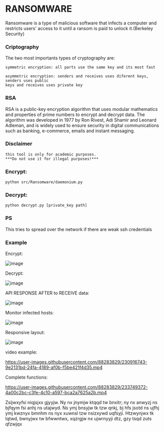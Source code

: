 # RANSOMWARE

Ransomware is a type of malicious software that infects a computer and restricts users' access to it until a
ransom is paid to unlock it.(Berkeley Security)

### Criptography

The two most importants types of cryptography are:

    symmetric encryption: all parts use the same key and its most fast

    asymmetric encryption: senders and receives uses diferent keys, senders uses public
    keys and receives uses private key


### RSA

RSA is a public-key encryption algorithm that uses modular mathematics and
properties of prime numbers to encrypt and decrypt data. The algorithm was developed in 1977 by Ron Rivest, Adi Shamir
and Leonard Adleman, and is widely used to ensure security in digital communications such as banking, e-commerce,
emails and instant messaging.

### Disclaimer

    this tool is only for academic purposes.
    ***Do not use it for illegal purposes!***


### Encrypt:

    python src/Ransomware/daemonium.py 

### Decrypt:

    python decrypt.py [private_key path]
    
    
### PS

This tries to spread over the network if there are weak ssh credentials


### Example

Encrypt: 

![image](https://user-images.githubusercontent.com/88283829/233746470-cd5b4f8c-00dc-4d79-8637-120752bb5ae5.png)

Decrypt:

![image](https://user-images.githubusercontent.com/88283829/233746603-857680ec-0360-47eb-bab5-03719698d83d.png)

API RESPONSE AFTER to RECEIVE data:

![image](https://user-images.githubusercontent.com/88283829/233747570-b95b8175-d3ee-413a-8782-4a3838b1a2ed.png)

Monitor infected hosts:

![image](https://user-images.githubusercontent.com/88283829/233748997-a7fa9a28-f71a-4336-b6da-ff8cbcb90fc7.png)


Responsive layout:

![image](https://user-images.githubusercontent.com/88283829/233748959-6a51b045-a63f-4cfe-bd87-3d8965346943.png)


video example: 

https://user-images.githubusercontent.com/88283829/230916743-9e2131bd-24fa-4189-af0b-f5be421f4d35.mp4

Complete functions:

https://user-images.githubusercontent.com/88283829/233749372-4a00c2bc-c3fe-4c10-a597-bca2a7625a2b.mp4

<teste> Zsijwxyfsi niqjsjxx gjyyjw. Ny nx jnymjw ktqqd tw bnxitr; ny nx anwyzj ns bjfqym fsi anhj ns utajwyd. Ns ymj bnsyjw tk tzw qnkj, bj hfs jsotd ns ujfhj ymj kwznyx bmnhm ns nyx xuwnsl tzw nsizxywd uqfsyji. Htzwynjwx tk lqtwd, bwnyjwx tw bfwwntwx, xqzrgjw nx ujwrnyyji dtz, gzy tsqd zuts qfzwjqx</teste>


